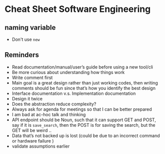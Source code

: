 # Cheat Sheet Software Engineering 

## naming variable

- Don't use `new`

## Reminders

- Read documentation/manual/user’s guide before using a new tool/cli
- Be more curious about understanding how things work
- Write comment first
- Main goal is a great design rather than just working codes, then writing comments should be fun since that’s how you identify the best design
- Interface documentation v.s. Implementation documentation
- Design it twice
- Does the abstraction reduce complexity?
- Always ask for agenda for meetings so that I can be better prepared
- I am bad at ac-hoc talk and thinking 
- API endpoint should be Noun, such that it can support GET and POST, say if it is `save_search`, then the POST is for saving the search, but the GET will be weird .. 
- Data that’s not backed up is lost (could be due to an incorrect command or hardware failure )
- validate assumptions earlier

